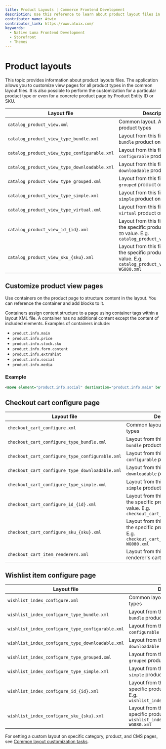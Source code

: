 ```yaml
---
title: Product Layouts | Commerce Frontend Development
description: Use this reference to learn about product layout files in Adobe Commerce and Magento Open Source themes.
contributor_name: Atwix
contributor_link: https://www.atwix.com/
keywords:
  - Native Luma Frontend Development
  - Storefront
  - Themes
---
```


# Product layouts

This topic provides information about product layouts files. The application allows you to customize view pages for all product types in the common layout files. It is also possible to perform the customization for a particular product type or even for a concrete product page by Product Entity ID or SKU.

Layout file | Description
--- | ---
`catalog_product_view.xml` | Common layout. Affects all product types
`catalog_product_view_type_bundle.xml` | Layout from this file is applied to `bundle` product only
`catalog_product_view_type_configurable.xml` | Layout from this file is applied to `configurable` product only
`catalog_product_view_type_downloadable.xml` | Layout from this file is applied to `downloadable` product only
`catalog_product_view_type_grouped.xml` | Layout from this file is applied to `grouped` product only
`catalog_product_view_type_simple.xml` | Layout from this file is applied to `simple` product only
`catalog_product_view_type_virtual.xml` | Layout from this file is applied to `virtual` product only
`catalog_product_view_id_{id}.xml` | Layout from this file is applied to the specific product by `Entity ID` value. E.g. `catalog_product_view_id_45.xml`
`catalog_product_view_sku_{sku}.xml` | Layout from this file is applied to the specific product by `SKU` value. E.g. `catalog_product_view_sku_24-WG080.xml`

## Customize product view pages

Use containers on the product page to structure content in the layout. You can reference the container and add blocks to it.

Containers assign content structure to a page using container tags within a layout XML file. A container has no additional content except the content of included elements. Examples of containers include:

*  `product.info.main`
*  `product.info.price`
*  `product.info.stock.sku`
*  `product.info.form.content`
*  `product.info.extrahint`
*  `product.info.social`
*  `product.info.media`

### Example

```xml
<move element="product.info.social" destination="product.info.main" before="product.info.price"/>
```

## Checkout cart configure page

Layout file | Description
--- | ---
`checkout_cart_configure.xml` | Common layout. Affects all product types
`checkout_cart_configure_type_bundle.xml` | Layout from this file is applied to `bundle` product only
`checkout_cart_configure_type_configurable.xml` | Layout from this file is applied to `configurable` product only
`checkout_cart_configure_type_downloadable.xml` | Layout from this file is applied to `downloadable` product only
`checkout_cart_configure_type_simple.xml` | Layout from this file is applied to `simple` product only
`checkout_cart_configure_id_{id}.xml` | Layout from this file is applied to the specific product by `Entity ID` value. E.g. `checkout_cart_configure_id_45.xml`
`checkout_cart_configure_sku_{sku}.xml` | Layout from this file is applied to the specific product by `SKU` value. E.g. `checkout_cart_configure_sku_24-WG080.xml`
`checkout_cart_item_renderers.xml` | Layout from this file is applied to renderer's cart page items

## Wishlist item configure page

Layout file | Description
--- | ---
`wishlist_index_configure.xml` | Common layout. Affects all product types
`wishlist_index_configure_type_bundle.xml` | Layout from this file is applied to `bundle` product only
`wishlist_index_configure_type_configurable.xml` | Layout from this file is applied to `configurable` product only
`wishlist_index_configure_type_downloadable.xml` | Layout from this file is applied to `downloadable` product only
`wishlist_index_configure_type_grouped.xml` | Layout from this file is applied to `grouped` product only
`wishlist_index_configure_type_simple.xml` | Layout from this file is applied to `simple` product only
`wishlist_index_configure_id_{id}.xml` | Layout from this file is applied to the specific product by `Entity ID` value. E.g. `wishlist_index_configure_id_45.xml`
`wishlist_index_configure_sku_{sku}.xml` | Layout from this file is applied to the specific product by `SKU` value. E.g. `wishlist_index_configure_sku_24-WG080.xml`

For setting a custom layout on specific category, product, and CMS pages, see [Common layout customization tasks](xml-manage.md).
